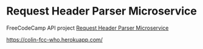 # Request Header Parser Microservice
FreeCodeCamp API project [Request Header Parser Microservice](https://www.freecodecamp.org/challenges/request-header-parser-microservice)

https://colin-fcc-who.herokuapp.com/
